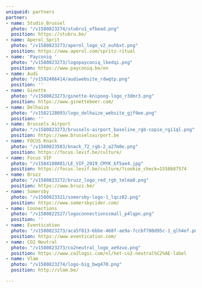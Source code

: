 ```yaml
---
uniqueid: partners
partner:
- name: Studio_Brussel
  photo: "/v1580823274/stubru1_efbead.png"
  position: https://stubru.be/
- name: Aperol_Sprit
  photo: "/v1580823273/aperol_logo_v2_ouhbxt.png"
  position: https://www.aperol.com/spritz-ritual
- name: 'Payconiq '
  photo: "/v1580823273/logopayconiq_lkedqi.png"
  position: https://www.payconiq.be/en
- name: Audi
  photo: "/v1592486414/audiwebsite_rdwqtp.png"
  position: ''
- name: Ginette
  photo: "/v1580823273/ginette-knipoog-logo_r3dmr3.png"
  position: https://www.ginettebeer.com/
- name: Delhaize
  photo: "/v1582128093/logo_delhaize_website_gjf9ee.png"
  position: ''
- name: Brussels Airport
  photo: "/v1580823273/brussels-airport_baseline_rgb-copie_rgi1ql.png"
  position: https://www.brusselsairport.be
- name: FOCUS Knack
  photo: "/v1580823503/knack_72_rgb-2_a27m8e.png"
  position: https://focus.levif.be/culture/
- name: Focus VIF
  photo: "/v1584108081/LE_VIF_2019_CMYK_bf5ae4.jpg"
  position: https://focus.levif.be/culture/?cookie_check=1558687574
- name: Bruzz
  photo: "/v1580823272/bruzz_logo_red_rgb_tmlma0.png"
  position: https://www.bruzz.be/
- name: Somersby
  photo: "/v1580823321/somersby-logo-1_lqcz82.png"
  position: https://www.somersbycider.com/
- name: Connections
  photo: "/v1580822527/logoconnectionssmall_p4lqpn.png"
  position: ''
- name: Eventication
  photo: "/v1580823273/aca5f813-6bbe-468f-ae9a-7ccbf780d95c-1_qlh4ef.png"
  position: https://www.eventication.com/
- name: CO2 Neutral
  photo: "/v1580823273/co2neutral_logo_ae9zuo.png"
  position: https://www.co2logic.com/nl/het-co2-neutral%C2%AE-label
- name: Vlam
  photo: "/v1580823274/logo-big_bwg470.png"
  position: http://vlam.be/

---
```

